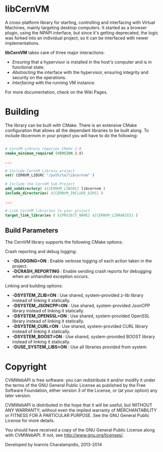 libCernVM
=========

A cross-platform library for starting, controlling and interfacing with Virtual Machines, mainly targeting desktop computers. It started as a browser plugin, using the NPAPI interface, but since it's getting deprecated, the logic was forked into an individual project, so it can be interfaced with newer implementations.

__libCernVM__ takes care of three major interactions:

 * *Ensuring* that a hypervisor is installed in the host's computer and is in functional state.
 * *Abstracting* the interface with the hypervisor, ensuring integrity and security on the operations.
 * *Interfacing* with the running VM instance.

For more documentation, check on the Wiki Pages.

Building
========

The library can be built with CMake. There is an extensive CMake configuration that allows all the dependant libraries to be built along. To include libcernvm in your project you will have to do the following:

```CMake

# CernVM Library requries CMake 2.8
cmake_minimum_required (VERSION 2.8)

...

# Include CernVM Library project
set( CERNVM_LIBSRC "/path/to/libcernvm" )

# Include the CernVM Sub-Project
add_subdirectory( ${CERNVM_LIBSRC} libcernvm )
include_directories( ${CERNVM_INCLUDE_DIRS} )

...

# Link CernVM libraries to your project
target_link_libraries ( ${PROJECT_NAME} ${CERNVM_LIBRARIES} )

```

Build Parameters
----------------

The CernVM library supports the following CMake options:

Crash reporting and debug logging:

 * **-DLOGGING=ON** : Enable verbose logging of each action taken in the project.
 * **-DCRASH_REPORTING** : Enable sending crash reports for debugging when an unhandled exception occurs.

Linking and building options:

 * **-DSYSTEM_ZLIB=ON** : Use shared, system-provided z-lib library instead of linking it statically.
 * **-DSYSTEM_JSONCPP=ON** : Use shared, system-provided JsonCPP library instead of linking it statically.
 * **-DSYSTEM_OPENSSL=ON** : Use shared, system-provided OpenSSL library instead of linking it statically.
 * **-DSYSTEM_CURL=ON** : Use shared, system-provided CURL library instead of linking it statically.
 * **-DSYSTEM_BOOST=ON** : Use shared, system-provided BOOST library instead of linking it statically.
 * **-DUSE_SYSTEM_LIBS=ON** : Use all libraries provided from system

Copyright
=========

CVMWebAPI is free software: you can redistribute it and/or modify it under the terms of the GNU General Public License as published by the Free Software Foundation, either version 3 of the License, or (at your option) any later version.

CVMWebAPI is distributed in the hope that it will be useful, but WITHOUT ANY WARRANTY; without even the implied warranty of MERCHANTABILITY or FITNESS FOR A PARTICULAR PURPOSE. See the GNU General Public License for more details.

You should have received a copy of the GNU General Public License along with CVMWebAPI. If not, see http://www.gnu.org/licenses/.

Developed by Ioannis Charalampidis, 2013-2014
